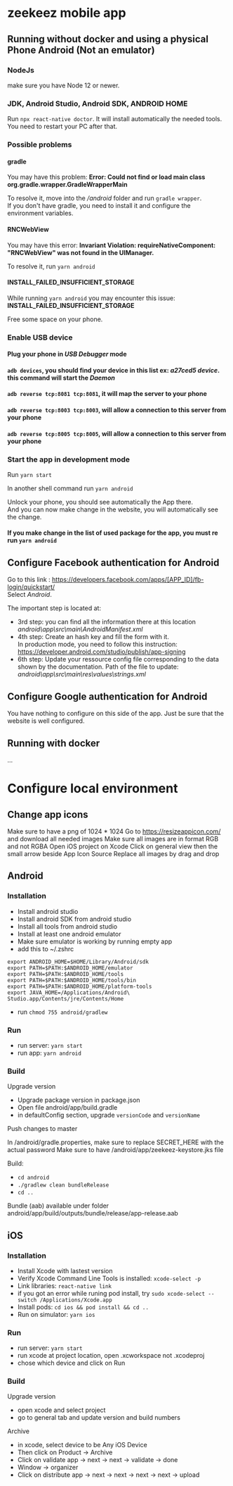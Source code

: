 # zeekeez mobile app

## Running without docker and using a physical Phone Android (Not an emulator)

### NodeJs

make sure you have Node 12 or newer.

### JDK, Android Studio, Android SDK, ANDROID HOME

Run `npx react-native doctor`. It will install automatically the needed tools.  
You need to restart your PC after that.

### Possible problems

#### gradle

You may have this problem: **Error: Could not find or load main class org.gradle.wrapper.GradleWrapperMain**

To resolve it, move into the */android* folder and run `gradle wrapper`.  
If you don't have gradle, you need to install it and configure the environment variables.

#### RNCWebView

You may have this error: **Invariant Violation: requireNativeComponent: "RNCWebView" was not found in the UIManager.**

To resolve it, run `yarn android`

#### INSTALL_FAILED_INSUFFICIENT_STORAGE

While running `yarn android` you may encounter this issue: **INSTALL_FAILED_INSUFFICIENT_STORAGE**

Free some space on your phone.

### Enable USB device

#### Plug your phone in *USB Debugger* mode

#### `adb devices`, you should find your device in this list ex: *a27ced5 device*. this command will start the *Daemon*

#### `adb reverse tcp:8081 tcp:8081`, it will map the server to your phone

#### `adb reverse tcp:8003 tcp:8003`, will allow a connection to this server from your phone

#### `adb reverse tcp:8005 tcp:8005`, will allow a connection to this server from your phone

### Start the app in development mode

Run `yarn start`

In another shell command run `yarn android`

Unlock your phone, you should see automatically the App there.  
And you can now make change in the website, you will automatically see the change.

#### If you make change in the list of used package for the app, you must re run `yarn android`

## Configure Facebook authentication for Android

Go to this link : <https://developers.facebook.com/apps/[APP_ID]/fb-login/quickstart/>  
Select *Android*.

The important step is located at:

- 3rd step: you can find all the information there at this location *android\app\src\main\AndroidManifest.xml*
- 4th step: Create an hash key and fill the form with it.  
In production mode, you need to follow this instruction: <https://developer.android.com/studio/publish/app-signing>
- 6th step: Update your ressource config file corresponding to the data shown by the documentation. Path of the file to update: *android\app\src\main\res\values\strings.xml*

## Configure Google authentication for Android

You have nothing to configure on this side of the app. Just be sure that the website is well configured.

## Running with docker

...


# Configure local environment

## Change app icons

Make sure to have a png of 1024 * 1024
Go to https://resizeappicon.com/ and download all needed images
Make sure all images are in format RGB and not RGBA
Open iOS project on Xcode
Click on general view then the small arrow beside App Icon Source
Replace all images by drag and drop

## Android

### Installation

- Install android studio
- Install android SDK from android studio
- Install all tools from android studio
- Install at least one android emulator
- Make sure emulator is working by running empty app
- add this to ~/.zshrc
```
export ANDROID_HOME=$HOME/Library/Android/sdk
export PATH=$PATH:$ANDROID_HOME/emulator
export PATH=$PATH:$ANDROID_HOME/tools
export PATH=$PATH:$ANDROID_HOME/tools/bin
export PATH=$PATH:$ANDROID_HOME/platform-tools
export JAVA_HOME=/Applications/Android\ Studio.app/Contents/jre/Contents/Home
```
- run ```chmod 755 android/gradlew```

### Run

- run server: ```yarn start```
- run app: ```yarn android```

### Build

Upgrade version
- Upgrade package version in package.json
- Open file android/app/build.gradle
- in defaultConfig section, upgrade `versionCode` and `versionName`

Push changes to master

In /android/gradle.properties, make sure to replace SECRET_HERE with the actual password
Make sure to have /android/app/zeekeez-keystore.jks file

Build:
- ```cd android```
- ```./gradlew clean bundleRelease```
- ```cd ..```

Bundle (aab) available under folder android/app/build/outputs/bundle/release/app-release.aab

## iOS

### Installation

- Install Xcode with lastest version
- Verify Xcode Command Line Tools is installed: ```xcode-select -p``` 
- Link libraries: ```react-native link```
- if you got an error while runing pod install, try ```sudo xcode-select --switch /Applications/Xcode.app```
- Install pods: ```cd ios && pod install && cd ..```
- Run on simulator: ```yarn ios```

### Run

- run server: ```yarn start```
- run xcode at project location, open .xcworkspace not .xcodeproj
- chose which device and click on Run

### Build

Upgrade version
- open xcode and select project
- go to general tab and update version and build numbers

Archive
- in xcode, select device to be Any iOS Device
- Then click on Product -> Archive
- Click on validate app -> next -> next -> validate -> done
- Window -> organizer
- Click on distribute app -> next -> next -> next -> next -> upload
